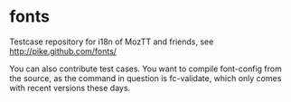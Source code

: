 fonts
=====

Testcase repository for i18n of MozTT and friends, see http://pike.github.com/fonts/

You can also contribute test cases. You want to compile font-config from the source,
as the command in question is fc-validate, which only comes with recent versions these days.
